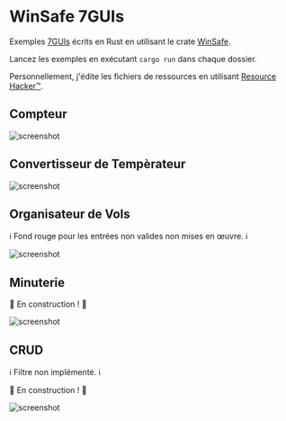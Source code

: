 # WinSafe 7GUIs

Exemples [7GUIs](https://eugenkiss.github.io/7guis/tasks) écrits en Rust en utilisant le crate [WinSafe](https://github.com/rodrigocfd/winsafe).

Lancez les exemples en exécutant `cargo run` dans chaque dossier.

Personnellement, j'édite les fichiers de ressources en utilisant [Resource Hacker™](http://www.angusj.com/resourcehacker).

## Compteur

![screenshot](compteur/prévisualisation.gif)

## Convertisseur de Tempèrateur

![screenshot](convertisseur/prévisualisation.gif)

## Organisateur de Vols

:information_source: Fond rouge pour les entrées non valides non mises en œuvre. :information_source:

![screenshot](organisateur/prévisualisation.gif)

## Minuterie

:construction: En construction ! :construction:

![screenshot](minuterie/prévisualisation.png)

## CRUD 

:information_source: Filtre non implémenté. :information_source: 

:construction: En construction ! :construction:

![screenshot](crud/prévisualisation.gif)